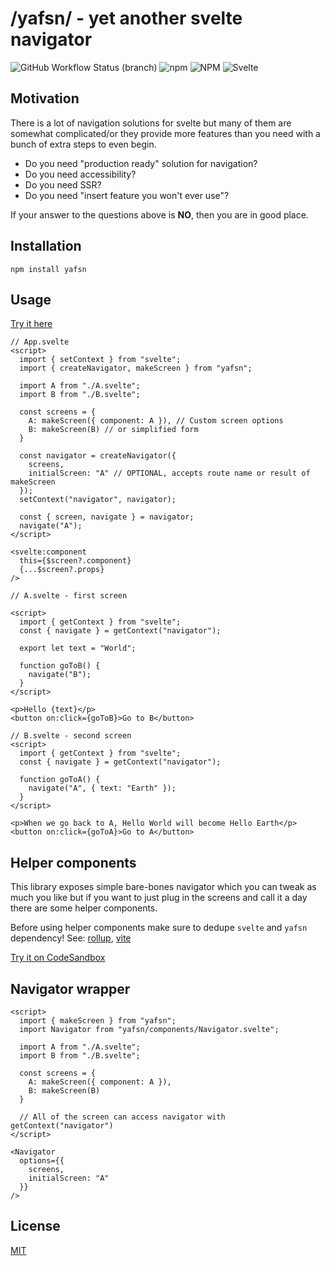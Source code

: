 # /yafsn/ - yet another svelte navigator

![GitHub Workflow Status (branch)](https://img.shields.io/github/workflow/status/jkbz64/yafsn/Build%20package/master)
![npm](https://img.shields.io/npm/v/yafsn)
![NPM](https://img.shields.io/npm/l/yafsn)
![Svelte](https://img.shields.io/badge/svelte-3.x-yellow)

## Motivation

There is a lot of navigation solutions for svelte but many of them are somewhat complicated/or they provide more features than you need with a bunch of extra steps to even begin.

- Do you need "production ready" solution for navigation?
- Do you need accessibility?
- Do you need SSR?
- Do you need "insert feature you won't ever use"?

If your answer to the questions above is **NO**, then you are in good place.

## Installation

`npm install yafsn`

## Usage

[Try it here](https://svelte.dev/repl/3f2688bad42e4263831ac7604b4f919f?version=3.44.0)

```svelte
// App.svelte
<script>
  import { setContext } from "svelte";
  import { createNavigator, makeScreen } from "yafsn";

  import A from "./A.svelte";
  import B from "./B.svelte";

  const screens = {
    A: makeScreen({ component: A }), // Custom screen options
    B: makeScreen(B) // or simplified form
  }

  const navigator = createNavigator({
    screens,
    initialScreen: "A" // OPTIONAL, accepts route name or result of makeScreen
  });
  setContext("navigator", navigator);

  const { screen, navigate } = navigator;
  navigate("A");
</script>

<svelte:component
  this={$screen?.component}
  {...$screen?.props}
/>
```

```svelte
// A.svelte - first screen

<script>
  import { getContext } from "svelte";
  const { navigate } = getContext("navigator");

  export let text = "World";

  function goToB() {
    navigate("B");
  }
</script>

<p>Hello {text}</p>
<button on:click={goToB}>Go to B</button>
```

```svelte
// B.svelte - second screen
<script>
  import { getContext } from "svelte";
  const { navigate } = getContext("navigator");

  function goToA() {
    navigate("A", { text: "Earth" });
  }
</script>

<p>When we go back to A, Hello World will become Hello Earth</p>
<button on:click={goToA}>Go to A</button>
```

## Helper components

This library exposes simple bare-bones navigator which you can tweak as much you like but if you want to just plug in the screens and call it a day there are some helper components.

Before using helper components make sure to dedupe `svelte` and `yafsn` dependency!
See:
[rollup](https://github.com/rollup/plugins/tree/master/packages/node-resolve#dedupe),
[vite](https://vitejs.dev/config/#resolve-dedupe)

[Try it on CodeSandbox](https://codesandbox.io/s/yafsn-helper-components-p9wtd?file=/App.svelte)

## Navigator wrapper

```svelte
<script>
  import { makeScreen } from "yafsn";
  import Navigator from "yafsn/components/Navigator.svelte";

  import A from "./A.svelte";
  import B from "./B.svelte";

  const screens = {
    A: makeScreen({ component: A }),
    B: makeScreen(B)
  }

  // All of the screen can access navigator with getContext("navigator")
</script>

<Navigator
  options={{
    screens,
    initialScreen: "A"
  }}
/>

```

## License

[MIT](./LICENSE)
